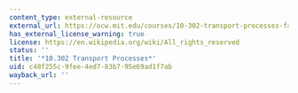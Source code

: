 ```yaml
---
content_type: external-resource
external_url: https://ocw.mit.edu/courses/10-302-transport-processes-fall-2004/
has_external_license_warning: true
license: https://en.wikipedia.org/wiki/All_rights_reserved
status: ''
title: '*10.302 Transport Processes*'
uid: c48f255c-9fee-4ed7-83b7-95e69ad1f7ab
wayback_url: ''
---
```

